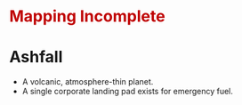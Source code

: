# <font color="#c00000">Mapping Incomplete</font>
# Ashfall
- A volcanic, atmosphere-thin planet.
- A single corporate landing pad exists for emergency fuel.

